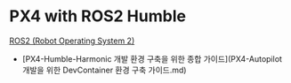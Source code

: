 # PX4 with ROS2 Humble
[ROS2 (Robot Operating System 2)](../index.md)

- [PX4-Humble-Harmonic 개발 환경 구축을 위한 종합 가이드](PX4-Autopilot 개발을 위한 DevContainer 환경 구축 가이드.md)
